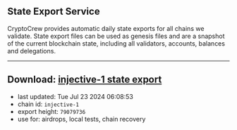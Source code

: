 ## State Export Service
CryptoCrew provides automatic daily state exports for all chains we validate. State export files can be used as genesis files and are a snapshot of the current blockchain state, including all validators, accounts, balances and delegations.

---
**Download: [injective-1 state export](https://dl-eu2.ccvalidators.com/SERVICE/injective/injective-1_export_79079736.json)**
---

- last updated: Tue Jul 23 2024 06:08:53
- chain id: `injective-1`
- export height: `79079736`
- use for: airdrops, local tests, chain recovery
